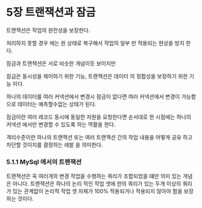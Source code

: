 # 5장 트랜잭션과 잠금 

트랜잭션은 작업의 완전성을 보장한다.

처리하지 못할 경우 에는 원 상태로 복구해서 작업의 일부 만 적용되는 현상을 방지 한다. 

잠금과 트랜잭션은 서로 비슷한 개념이듯 보이지만 

잠금은 동시성을 제어하기 위한 기능, 트랜잭션은 데이터 의 정합성을 보장하기 위한 기능 이다.


하나의 데이터를 여러 커넥션에서 변경시 잠금이 없다면 여러 커넥션에서 변경이 가능함으로 데이터는 예측할수없는 상태가 된다. 

잠금이란 여러 레코드 동시에 동일한 자원을 요청한다면 순서대로 한 시점에는 하나의 커넥션 에서만 변경할 수 있도록 하는 역활을 한다. 

격리수준이란 하나의 트랜잭션 또는 여러 트랜잭션 간의 작업 내용을 어떻게 공유 하고 차단할 것이지를 결정하는 레발 을 의미한다. 

### 5.1.1 MySql 에서의 트랜잭션 

트랜잭션은 꼭 여러개의 변경 작업을 수행하는 쿼리가 조합되었을 떄만 의미 있는 개념은 아니다. 트랜잭션은 하나의 논리 적인 작업 셋에 한의 쿼리가 있는 두개 이상의 쿼리가 있는 관계없이 논리적 작업 셋 자체가 100% 적용되거나 적용되지 않아야 함을 보장하는 것이다. 



